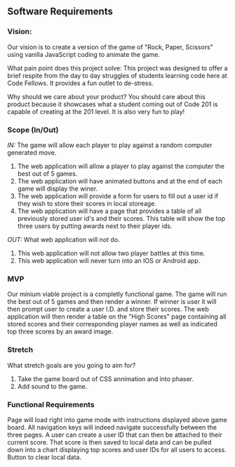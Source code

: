 
## Software Requirements

### Vision:

Our vision is to create a version of the game of "Rock, Paper, Scissors" using vanilla JavaScript coding to animate the game. 

What pain point does this project solve:
This project was designed to offer a brief respite from the day to day struggles of students learning code here at Code Fellows. It provides a fun outlet to de-stress. 

Why should we care about your product?
You should care about this product because it showcases what a student coming out of Code 201 is capable of creating at the 201 level. It is also very fun to play!

### Scope (In/Out)

*IN:*  The game will allow each player to play against a random computer generated move.

1. The web application will allow a player to play against the computer the best out of 5 games.
2. The web application will have animated buttons and at the end of each game will display the winer.
3. The web application will provide a form for users to fill out a user id if they wish to store their scores in local storeage.
4. The web application will have a page that provides a table of all previously stored user id's and their scores. This table will show the top three users by putting awards next to their player ids.

*OUT:* What web application will _not_ do.

1. This web application will not allow two player battles at this time.
2. This web application will never turn into an IOS or Android app.

### MVP

Our minium viable project is a completly functional game. The game will run the best out of 5 games and then render a winner. If winner is user it will then prompt user to create a user I.D. and store their scores. The web application will then render a table on the "High Scores" page containing all stored scores and their corresponding player names as well as indicated top three scores by an award image.

### Stretch

What stretch goals are you going to aim for?
1. Take the game board out of CSS annimation and into phaser.
2. Add sound to the game.

### Functional Requirements

Page will load right into game mode with instructions displayed above game board.
All navigation keys will indeed navigate successfully between the three pages.
A user can create a user ID that can then be attached to their current score.
That score is then saved to local data and can be pulled down into a chart displaying top scores and user IDs for all users to access. Button to clear local data.

